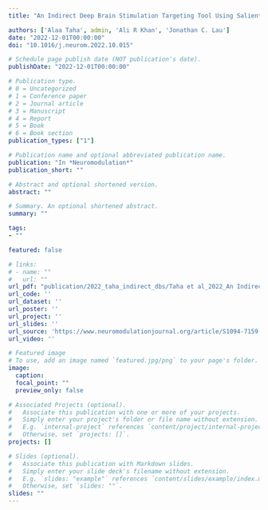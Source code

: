```yaml
---
title: "An Indirect Deep Brain Stimulation Targeting Tool Using Salient Anatomical Fiducials"

authors: ['Alaa Taha', admin, 'Ali R Khan', 'Jonathan C. Lau']
date: "2022-12-01T00:00:00"
doi: "10.1016/j.neurom.2022.10.015"

# Schedule page publish date (NOT publication's date).
publishDate: "2022-12-01T00:00:00"

# Publication type.
# 0 = Uncategorized
# 1 = Conference paper
# 2 = Journal article
# 3 = Manuscript
# 4 = Report
# 5 = Book
# 6 = Book section
publication_types: ["1"]

# Publication name and optional abbreviated publication name.
publication: "In *Neuromodulation*"
publication_short: ""

# Abstract and optional shortened version.
abstract: ""

# Summary. An optional shortened abstract.
summary: ""

tags:
- ""

featured: false

# links:
# - name: ""
#   url: ""
url_pdf: "publication/2022_taha_indirect_dbs/Taha et al_2022_An Indirect Deep Brain Stimulation Targeting Tool Using Salient Anatomical.pdf"
url_code: ''
url_dataset: ''
url_poster: ''
url_project: ''
url_slides: ''
url_source: 'https://www.neuromodulationjournal.org/article/S1094-7159(22)01302-2/fulltext'
url_video: ''

# Featured image
# To use, add an image named `featured.jpg/png` to your page's folder. 
image:
  caption: 
  focal_point: ""
  preview_only: false

# Associated Projects (optional).
#   Associate this publication with one or more of your projects.
#   Simply enter your project's folder or file name without extension.
#   E.g. `internal-project` references `content/project/internal-project/index.md`.
#   Otherwise, set `projects: []`.
projects: []

# Slides (optional).
#   Associate this publication with Markdown slides.
#   Simply enter your slide deck's filename without extension.
#   E.g. `slides: "example"` references `content/slides/example/index.md`.
#   Otherwise, set `slides: ""`.
slides: ""
---
```

